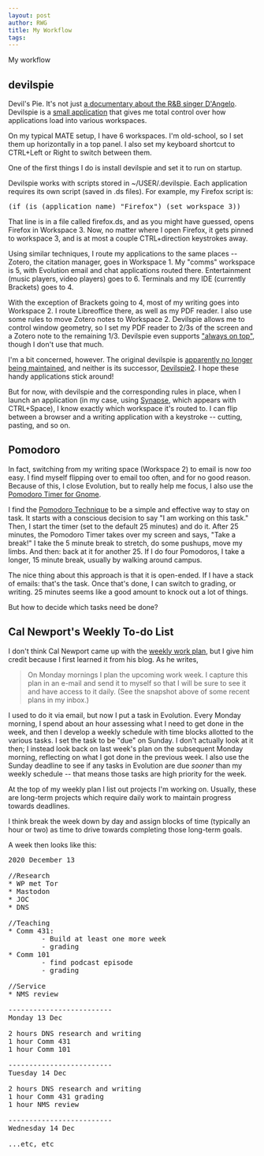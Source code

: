 ```yaml
---
layout: post
author: RWG
title: My Workflow
tags:
---
```





My workflow



devilspie
----------
Devil's Pie. It's not just [a documentary about the R&B singer D'Angelo](https://www.youtube.com/watch?v=EgvE6c7-2ag). Devilspie is a [small application](https://help.ubuntu.com/community/Devilspie) that gives me total control over how applications load into various workspaces.

On my typical MATE setup, I have 6 workspaces. I'm old-school, so I set them up horizontally in a top panel. I also set my keyboard shortcut to CTRL+Left or Right to switch between them. 

One of the first things I do is install devilspie and set it to run on startup. 

Devilspie works with scripts stored in ~/USER/.devilspie. Each application requires its own script (saved in .ds files). For example, my Firefox script is:

<pre>
(if (is (application_name) "Firefox") (set_workspace 3))
</pre>

That line is in a file called firefox.ds, and as you might have guessed, opens Firefox in Workspace 3. Now, no matter where I open Firefox, it gets pinned to workspace 3, and is at most a couple CTRL+direction keystrokes away.

Using similar techniques, I route my applications to the same places -- Zotero, the citation manager, goes in Workspace 1. My "comms" workspace is 5, with Evolution email and chat applications routed there. Entertainment (music players, video players) goes to 6. Terminals and my IDE (currently Brackets) goes to 4.

With the exception of Brackets going to 4, most of my writing goes into Workspace 2. I route Libreoffice there, as well as my PDF reader. I also use some rules to move Zotero notes to Workspace 2. Devilspie allows me to control window geometry, so I set my PDF reader to 2/3s of the screen and a Zotero note to the remaining 1/3. Devilspie even supports ["always on top"](https://itsfoss.com/always-on-top/), though I don't use that much.

I'm a bit concerned, however. The original devilspie is [apparently no longer being maintained](https://wiki.gnome.org/Projects/DevilsPie), and neither is its successor, [Devilspie2](http://www.nongnu.org/devilspie2/). I hope these handy applications stick around!

But for now, with devilspie and the corresponding rules in place, when I launch an application (in my case, using [Synapse](https://www.fossmint.com/synapse-application-launcher-and-file-search-tool/), which appears with CTRL+Space), I know exactly which workspace it's routed to. I can flip between a browser and a writing application with a keystroke -- cutting, pasting, and so on. 

Pomodoro
--------
In fact, switching from my writing space (Workspace 2) to email is now *too* easy. I find myself flipping over to email too often, and for no good reason. Because of this, I close Evolution, but to really help me focus, I also use the [Pomodoro Timer for Gnome](https://gnomepomodoro.org/). 

I find the [Pomodoro Technique](https://en.wikipedia.org/wiki/Pomodoro_Technique) to be a simple and effective way to stay on task. It starts with a conscious decision to say "I am working on this task." Then, I start the timer (set to the default 25 minutes) and do it. After 25 minutes, the Pomodoro Timer takes over my screen and says, "Take a break!" I take the 5 minute break to stretch, do some pushups, move my limbs. And then: back at it for another 25. If I do four Pomodoros, I take a longer, 15 minute break, usually by walking around campus.

The nice thing about this approach is that it is open-ended. If I have a stack of emails: that's the task. Once that's done, I can switch to grading, or writing. 25 minutes seems like a good amount to knock out a lot of things.

But how to decide which tasks need be done?

Cal Newport's Weekly To-do List
------------------------------

I don't think Cal Newport came up with the [weekly work plan](https://www.calnewport.com/blog/2014/08/08/deep-habits-plan-your-week-in-advance/), but I give him credit because I first learned it from his blog. As he writes,

<blockquote>
    On Monday mornings I plan the upcoming work week. I capture this plan in an e-mail and send it to myself so that I will be sure to see it and have access to it daily. (See the snapshot above of some recent plans in my inbox.)
</blockquote>

I used to do it via email, but now I put a task in Evolution. Every Monday morning, I spend about an hour assessing what I need to get done in the week, and then I develop a weekly schedule with time blocks allotted to the various tasks. I set the task to be "due" on Sunday. I don't actually look at it then; I instead look back on last week's plan on the subsequent Monday morning, reflecting on what I got done in the previous week. I also use the Sunday deadline to see if any tasks in Evolution are due *sooner* than my weekly schedule -- that means those tasks are high priority for the week.

At the top of my weekly plan I list out projects I'm working on. Usually, these are long-term projects which require daily work to maintain progress towards deadlines. 

I think break the week down by day and assign blocks of time (typically an hour or two) as time to drive towards completing those long-term goals.

A week then looks like this:

<pre>
2020 December 13

//Research
* WP met Tor
* Mastodon
* JOC
* DNS

//Teaching
* Comm 431:
        - Build at least one more week
        - grading
* Comm 101
        - find podcast episode
        - grading

//Service
* NMS review

-------------------------
Monday 13 Dec

2 hours DNS research and writing
1 hour Comm 431
1 hour Comm 101

-------------------------
Tuesday 14 Dec

2 hours DNS research and writing
1 hour Comm 431 grading
1 hour NMS review

-------------------------
Wednesday 14 Dec

...etc, etc
</pre>






